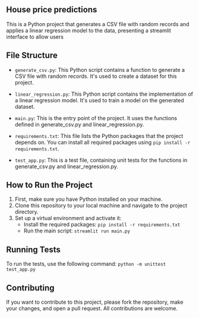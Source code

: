 ## House price predictions

This is a Python project that generates a CSV file with random records and applies a linear regression model to the data, presenting a streamlit interface to allow users

## File Structure
- ``generate_csv.py``: This Python script contains a function to generate a CSV file with random records. It's used to create a dataset for this project.

- ``linear_regression.py``: This Python script contains the implementation of a linear regression model. It's used to train a model on the generated dataset.

- ``main.py``: This is the entry point of the project. It uses the functions defined in generate_csv.py and linear_regression.py.

- ``requirements.txt``: This file lists the Python packages that the project depends on. You can install all required packages using `pip install -r requirements.txt`.

- ``test_app.py``: This is a test file, containing unit tests for the functions in generate_csv.py and linear_regression.py.

## How to Run the Project

1. First, make sure you have Python installed on your machine.
2. Clone this repository to your local machine and navigate to the project directory.
3. Set up a virtual environment and activate it:
    - Install the required packages: `pip install -r requirements.txt`
    - Run the main script: `streamlit run main.py`

## Running Tests

To run the tests, use the following command: `python -m unittest test_app.py`

## Contributing

If you want to contribute to this project, please fork the repository, make your changes, and open a pull request. All contributions are welcome.